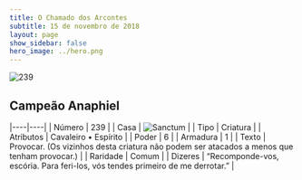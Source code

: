 ```yaml
---
title: O Chamado dos Arcontes
subtitle: 15 de novembro de 2018
layout: page
show_sidebar: false
hero_image: ../hero.png
---
```


![239](https://cdn.keyforgegame.com/media/card_front/pt/341_239_FR9V84W6X65C_pt.png)

## Campeão Anaphiel

|----|----|
| Número | 239 |
| Casa | ![Sanctum](https://archonarcana.com/images/thumb/c/c7/Sanctum.png/22px-Sanctum.png "Santuário") |
| Tipo | Criatura |
| Atributos | Cavaleiro • Espírito |
| Poder | 6 |
| Armadura | 1 |
| Texto | Provocar. (Os vizinhos desta criatura não podem ser atacados a menos que tenham provocar.) |
| Raridade | Comum |
| Dizeres | “Recomponde-vos, escória. Para feri-los,  vós tendes primeiro de me derrotar.” |
